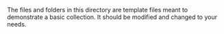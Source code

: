 The files and folders in this directory are template files meant to demonstrate a basic collection. It should be modified and changed to your needs.
